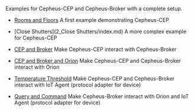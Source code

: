 Examples for Cepheus-CEP and Cepheus-Broker with a complete setup.

* [Rooms and Floors](1_RoomsAndFloors/index.md) A first example demonstrating Cepheus-CEP

* [Close Shutters](2_Close Shutters/index.md) A more complex example for Cepheus-CEP

* [CEP and Broker](3_CepAndBroker/index.md) Make Cepheus-CEP interact with Cepheus-Broker

* [CEP and Broker and Orion](4_CepAndBrokerAndOrion/index.md) Make Cepheus-CEP and Cepheus-Broker interact with Orion

* [Temperature Threshold](5_TemperatureThreshold/index.md) Make Cepheus-CEP and Cepheus-Broker interact with IoT Agent (protocol adapter for device)

* [Query and Command](6_QueryAndCommand/index.md) Make Cepheus-Broker interact with Orion and IoT Agent (protocol adapter for device)


